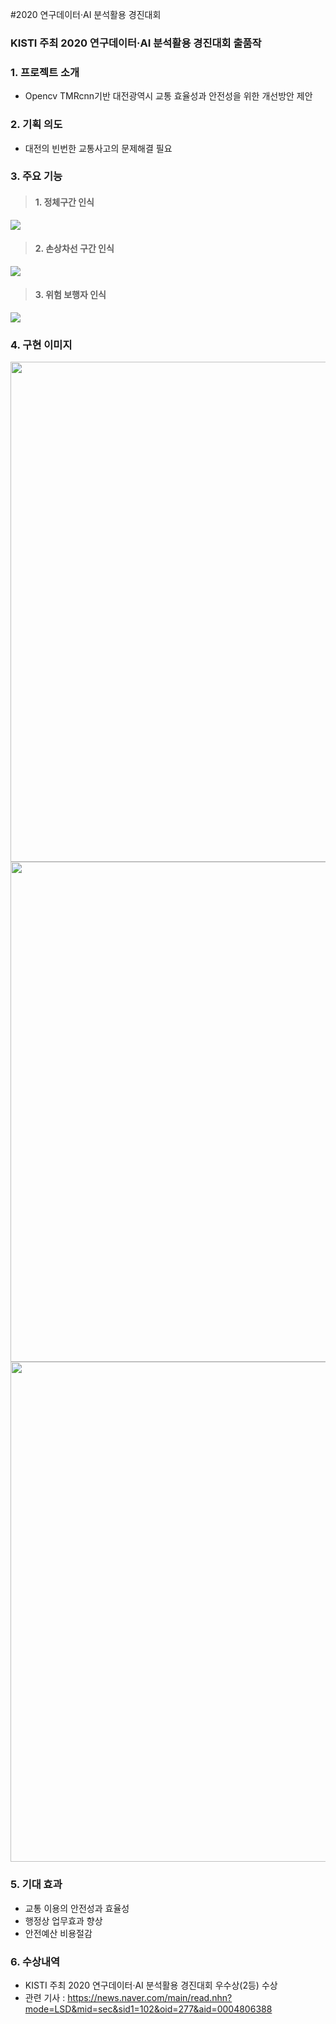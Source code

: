 #2020 연구데이터·AI 분석활용 경진대회

### KISTI 주최 2020 연구데이터·AI 분석활용 경진대회 출품작

### 1. 프로젝트 소개
- Opencv TMRcnn기반 대전광역시 교통 효율성과 안전성을 위한 개선방안 제안

### 2. 기획 의도
- 대전의 빈번한 교통사고의 문제해결 필요

### 3. 주요 기능
> #### 1. 정체구간 인식 
<img src="https://user-images.githubusercontent.com/69338643/102799448-e603f680-43f5-11eb-8145-9dde241b010a.png"  >

> #### 2. 손상차선 구간 인식
<img src="https://user-images.githubusercontent.com/69338643/102800168-d5a04b80-43f6-11eb-8f69-f06d7fadafb2.png"  >

> #### 3. 위험 보행자 인식
<img src="https://user-images.githubusercontent.com/69338643/102800833-c5d53700-43f7-11eb-83f8-42574d07c5da.png"  >

### 4. 구현 이미지
<img src="https://user-images.githubusercontent.com/69338643/102805075-0afc6780-43fe-11eb-8110-363b84a548c1.png"  width="800" >
<img src="https://user-images.githubusercontent.com/69338643/102805090-0fc11b80-43fe-11eb-99f1-03be436c2a54.png"  width="800" >
<img src="https://user-images.githubusercontent.com/69338643/102802441-f918c580-43f9-11eb-8789-3257fdc37d8a.png"  width="800" >

### 5. 기대 효과
- 교통 이용의 안전성과 효율성
- 행정상 업무효과 향상
- 안전예산 비용절감

### 6. 수상내역
- KISTI 주최 2020 연구데이터·AI 분석활용 경진대회 우수상(2등) 수상
- 관련 기사 : https://news.naver.com/main/read.nhn?mode=LSD&mid=sec&sid1=102&oid=277&aid=0004806388
